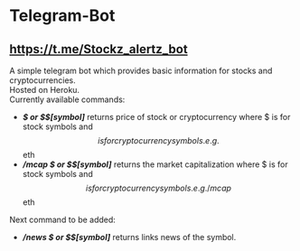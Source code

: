 # Telegram-Bot 
## https://t.me/Stockz_alertz_bot
A simple telegram bot which provides basic information for stocks and cryptocurrencies. <br />
Hosted on Heroku. <br />
Currently available commands:
- ***$ or $$[symbol]*** returns price of stock or cryptocurrency where $ is for stock symbols and $$ is for cryptocurrency symbols. e.g. $$eth
- ***/mcap $ or $$[symbol]*** returns the market capitalization where $ is for stock symbols and $$ is for cryptocurrency symbols. e.g. /mcap $$eth

Next command to be added:
- ***/news $ or $$[symbol]*** returns links news of the symbol.
